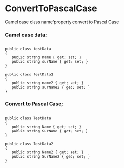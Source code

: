 # ConvertToPascalCase
Camel case class name/property convert to Pascal Case

<h3>Camel case data;</h3>

```

public class testData
{
   public string name { get; set; }
   public string surName { get; set; }
}

public class testData2
{
   public string name2 { get; set; }
   public string surName2 { get; set; }
}
```

<h3>Convert to Pascal Case;</h3>

```

public class TestData
{
   public string Name { get; set; }
   public string SurName { get; set; }
}

public class TestData2
{
   public string Name2 { get; set; }
   public string SurName2 { get; set; }
}
```
